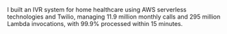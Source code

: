 I built an IVR system for home healthcare using AWS serverless technologies and Twilio, managing 11.9 million monthly calls and 295 million Lambda invocations, with 99.9% processed within 15 minutes.
